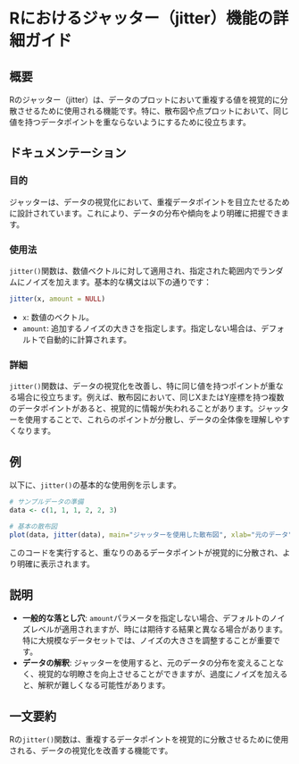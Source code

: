 <!--
Meta Description: # Rにおけるジャッター（jitter）機能の詳細ガイド ## 概要 Rのジャッター（jitter）は、データのプロットにおいて重複する値を視覚的に分散させるために使用される機能です。特に、散布図や点プロットにおいて、同じ値を持つデータポイントを重ならないようにするために役立ちます。 ## ドキュメ...
Meta Keywords: jitter, 関数は, amount, data, rにおけるジャッター
-->

# Rにおけるジャッター（jitter）機能の詳細ガイド

## 概要
Rのジャッター（jitter）は、データのプロットにおいて重複する値を視覚的に分散させるために使用される機能です。特に、散布図や点プロットにおいて、同じ値を持つデータポイントを重ならないようにするために役立ちます。

## ドキュメンテーション
### 目的
ジャッターは、データの視覚化において、重複データポイントを目立たせるために設計されています。これにより、データの分布や傾向をより明確に把握できます。

### 使用法
`jitter()`関数は、数値ベクトルに対して適用され、指定された範囲内でランダムにノイズを加えます。基本的な構文は以下の通りです：

```R
jitter(x, amount = NULL)
```

- `x`: 数値のベクトル。
- `amount`: 追加するノイズの大きさを指定します。指定しない場合は、デフォルトで自動的に計算されます。

### 詳細
`jitter()`関数は、データの視覚化を改善し、特に同じ値を持つポイントが重なる場合に役立ちます。例えば、散布図において、同じXまたはY座標を持つ複数のデータポイントがあると、視覚的に情報が失われることがあります。ジャッターを使用することで、これらのポイントが分散し、データの全体像を理解しやすくなります。

## 例
以下に、`jitter()`の基本的な使用例を示します。

```R
# サンプルデータの準備
data <- c(1, 1, 1, 2, 2, 3)

# 基本の散布図
plot(data, jitter(data), main="ジャッターを使用した散布図", xlab="元のデータ", ylab="ジャッター後のデータ")
```

このコードを実行すると、重なりのあるデータポイントが視覚的に分散され、より明確に表示されます。

## 説明
- **一般的な落とし穴**: `amount`パラメータを指定しない場合、デフォルトのノイズレベルが適用されますが、時には期待する結果と異なる場合があります。特に大規模なデータセットでは、ノイズの大きさを調整することが重要です。
- **データの解釈**: ジャッターを使用すると、元のデータの分布を変えることなく、視覚的な明瞭さを向上させることができますが、過度にノイズを加えると、解釈が難しくなる可能性があります。

## 一文要約
Rの`jitter()`関数は、重複するデータポイントを視覚的に分散させるために使用される、データの視覚化を改善する機能です。